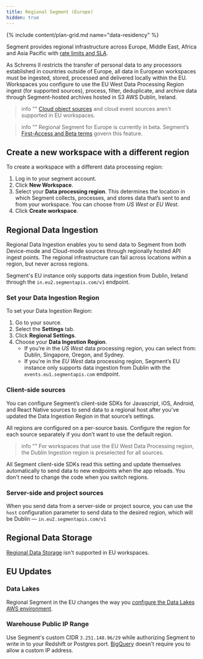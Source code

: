 ```yaml
---
title: Regional Segment (Europe)
hidden: true
---
```

{% include content/plan-grid.md name="data-residency" %}




Segment provides regional infrastructure across Europe, Middle East, Africa and Asia Pacific with [rate limits and SLA](/docs/connections/rate-limits/).

As Schrems II restricts the transfer of personal data to any processors established in countries outside of Europe, all data in European workspaces must be ingested, stored, processed and delivered locally within the EU. Workspaces you configure to use the EU West Data Processing Region ingest (for supported sources), process, filter, deduplicate, and archive data through Segment-hosted archives hosted in S3 AWS Dublin, Ireland.

> info ""
> [Cloud object sources](/docs/connections/sources/#object-cloud-sources) and cloud event sources aren't supported in EU workspaces. 

> info ""
> Regional Segment for Europe is currently in beta. Segment’s [First-Access and Beta terms](https://segment.com/legal/first-access-beta-preview/) govern this feature.

## Create a new workspace with a different region
To create a workspace with a different data processing region:
1. Log in to your segment account.
2. Click **New Workspace**.
3. Select your **Data processing region**. This determines the location in which Segment collects, processes, and stores data that’s sent to and from your workspace. You can choose from *US West* or *EU West*.  
4. Click **Create workspace**.

## Regional Data Ingestion
Regional Data Ingestion enables you to send data to Segment from both Device-mode and Cloud-mode sources through regionally hosted API ingest points. The regional infrastructure can fail across locations within a region, but never across regions.

Segment's EU instance only supports data ingestion from Dublin, Ireland through the `in.eu2.segmentapis.com/v1` endpoint.

### Set your Data Ingestion Region
To set your Data Ingestion Region:
1. Go to your source.
2. Select the **Settings** tab.
3. Click **Regional Settings**.
4. Choose your **Data Ingestion Region**.
    * If you’re in the *US West* data processing region, you can select from: Dublin, Singapore, Oregon, and Sydney.
    * If you're in the *EU West* data processing region, Segment’s EU instance only supports data ingestion from Dublin with the `events.eu1.segmentapis.com` endpoint.

### Client-side sources
You can configure Segment’s client-side SDKs for Javascript, iOS, Android, and React Native sources to send data to a regional host after you’ve updated the Data Ingestion Region in that source’s settings.

All regions are configured on a per-source basis. Configure the region for each source separately if you don't want to use the default region.

> info ""
> For workspaces that use the EU West Data Processing region, the Dublin Ingestion region is preselected for all sources.

All Segment client-side SDKs read this setting and update themselves automatically to send data to new endpoints when the app reloads. You don't need to change the code when you switch regions.

### Server-side and project sources
When you send data from a server-side or project source, you can use the `host` configuration parameter to send data to the desired region, which will be Dublin — `in.eu2.segmentapis.com/v1`

## Regional Data Storage
[Regional Data Storage](/docs/connections/data-residency/#regional-data-storage) isn't supported in EU workspaces.

## EU Updates   
### Data Lakes
Regional Segment in the EU changes the way you [configure the Data Lakes AWS environment](/docs/connections/storage/data-lakes/data-lakes-manual-setup/#iam-role).

### Warehouse Public IP Range
Use Segment's custom CIDR `3.251.148.96/29` while authorizing Segment to write in to your Redshift or Postgres port. [BigQuery](/docs/connections/storage/catalog/bigquery/#getting-started) doesn't require you to allow a custom IP address.
